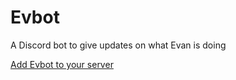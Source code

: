 # Evbot
A Discord bot to give updates on what Evan is doing

[Add Evbot to your server](https://discord.com/api/oauth2/authorize?client_id=831582568306049034&scope=bot)
